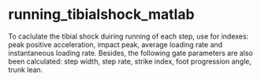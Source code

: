# running_tibialshock_matlab
To caclulate the tibial shock duiring running of each step, use for indexes: peak positive acceleration, impact peak, average loading rate and instantaneous loading rate. Besides, the following gate parameters are also been calculated: step width, step rate, strike index, foot progression angle, trunk lean.
